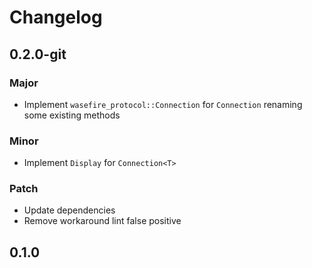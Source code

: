# Changelog

## 0.2.0-git

### Major

- Implement `wasefire_protocol::Connection` for `Connection` renaming some existing methods

### Minor

- Implement `Display` for `Connection<T>`

### Patch

- Update dependencies
- Remove workaround lint false positive

## 0.1.0

<!-- Increment to skip CHANGELOG.md test: 3 -->
